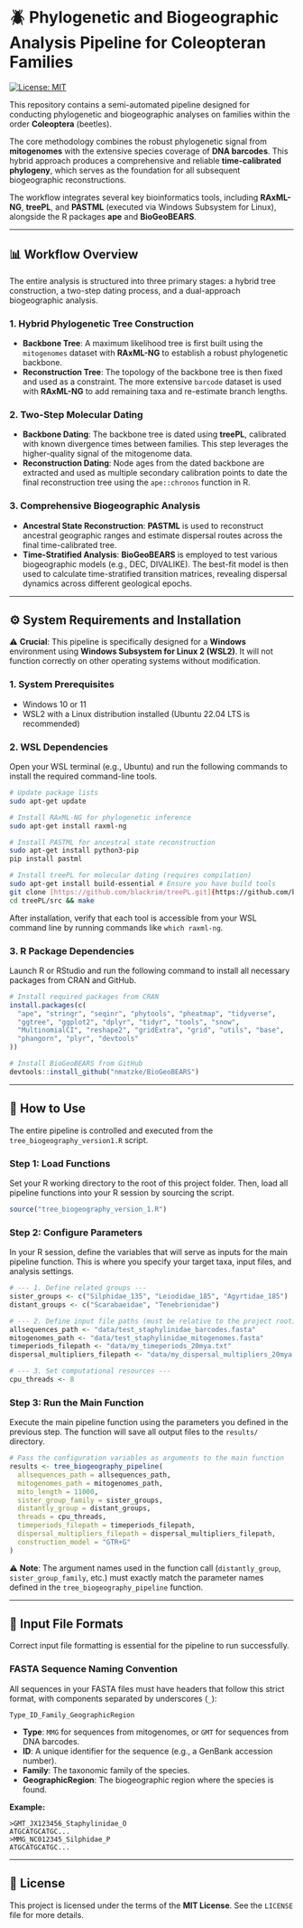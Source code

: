 # 🪲 Phylogenetic and Biogeographic Analysis Pipeline for Coleopteran Families

[![License: MIT](https://img.shields.io/badge/License-MIT-yellow.svg)](https://opensource.org/licenses/MIT)

This repository contains a semi-automated pipeline designed for conducting phylogenetic and biogeographic analyses on families within the order **Coleoptera** (beetles).

The core methodology combines the robust phylogenetic signal from **mitogenomes** with the extensive species coverage of **DNA barcodes**. This hybrid approach produces a comprehensive and reliable **time-calibrated phylogeny**, which serves as the foundation for all subsequent biogeographic reconstructions.

The workflow integrates several key bioinformatics tools, including **RAxML-NG**, **treePL**, and **PASTML** (executed via Windows Subsystem for Linux), alongside the R packages **ape** and **BioGeoBEARS**.

---

## 📊 Workflow Overview

The entire analysis is structured into three primary stages: a hybrid tree construction, a two-step dating process, and a dual-approach biogeographic analysis.

### 1. Hybrid Phylogenetic Tree Construction
* **Backbone Tree**: A maximum likelihood tree is first built using the `mitogenomes` dataset with **RAxML-NG** to establish a robust phylogenetic backbone.
* **Reconstruction Tree**: The topology of the backbone tree is then fixed and used as a constraint. The more extensive `barcode` dataset is used with **RAxML-NG** to add remaining taxa and re-estimate branch lengths.

### 2. Two-Step Molecular Dating
* **Backbone Dating**: The backbone tree is dated using **treePL**, calibrated with known divergence times between families. This step leverages the higher-quality signal of the mitogenome data.
* **Reconstruction Dating**: Node ages from the dated backbone are extracted and used as multiple secondary calibration points to date the final reconstruction tree using the `ape::chronos` function in R.

### 3. Comprehensive Biogeographic Analysis
* **Ancestral State Reconstruction**: **PASTML** is used to reconstruct ancestral geographic ranges and estimate dispersal routes across the final time-calibrated tree.
* **Time-Stratified Analysis**: **BioGeoBEARS** is employed to test various biogeographic models (e.g., DEC, DIVALIKE). The best-fit model is then used to calculate time-stratified transition matrices, revealing dispersal dynamics across different geological epochs.

---

## ⚙️ System Requirements and Installation

⚠️ **Crucial**: This pipeline is specifically designed for a **Windows** environment using **Windows Subsystem for Linux 2 (WSL2)**. It will not function correctly on other operating systems without modification.

### 1. System Prerequisites
* Windows 10 or 11
* WSL2 with a Linux distribution installed (Ubuntu 22.04 LTS is recommended)

### 2. WSL Dependencies
Open your WSL terminal (e.g., Ubuntu) and run the following commands to install the required command-line tools.

```bash
# Update package lists
sudo apt-get update

# Install RAxML-NG for phylogenetic inference
sudo apt-get install raxml-ng

# Install PASTML for ancestral state reconstruction
sudo apt-get install python3-pip
pip install pastml

# Install treePL for molecular dating (requires compilation)
sudo apt-get install build-essential # Ensure you have build tools
git clone [https://github.com/blackrim/treePL.git](https://github.com/blackrim/treePL.git)
cd treePL/src && make
```
After installation, verify that each tool is accessible from your WSL command line by running commands like `which raxml-ng`.

### 3. R Package Dependencies
Launch R or RStudio and run the following command to install all necessary packages from CRAN and GitHub.

```R
# Install required packages from CRAN
install.packages(c(
  "ape", "stringr", "seqinr", "phytools", "pheatmap", "tidyverse", 
  "ggtree", "ggplot2", "dplyr", "tidyr", "tools", "snow", 
  "MultinomialCI", "reshape2", "gridExtra", "grid", "utils", "base", 
  "phangorn", "plyr", "devtools"
))

# Install BioGeoBEARS from GitHub
devtools::install_github("nmatzke/BioGeoBEARS")
```

---

## 🚀 How to Use

The entire pipeline is controlled and executed from the `tree_biogeography_version1.R` script.

### Step 1: Load Functions
Set your R working directory to the root of this project folder. Then, load all pipeline functions into your R session by sourcing the script.

```R
source("tree_biogeography_version_1.R")
```

### Step 2: Configure Parameters
In your R session, define the variables that will serve as inputs for the main pipeline function. This is where you specify your target taxa, input files, and analysis settings.

```R
# --- 1. Define related groups ---
sister_groups <- c("Silphidae_135", "Leiodidae_185", "Agyrtidae_185")
distant_groups <- c("Scarabaeidae", "Tenebrionidae")

# --- 2. Define input file paths (must be relative to the project root) ---
allsequences_path <- "data/test_staphylinidae_barcodes.fasta"
mitogenomes_path <- "data/test_staphylinidae_mitogenomes.fasta"
timeperiods_filepath <- "data/my_timeperiods_20mya.txt"
dispersal_multipliers_filepath <- "data/my_dispersal_multipliers_20mya.txt"

# --- 3. Set computational resources ---
cpu_threads <- 8
```

### Step 3: Run the Main Function
Execute the main pipeline function using the parameters you defined in the previous step. The function will save all output files to the `results/` directory.

```R
# Pass the configuration variables as arguments to the main function
results <- tree_biogeography_pipeline(
  allsequences_path = allsequences_path,
  mitogenomes_path = mitogenomes_path,
  mito_length = 11000,
  sister_group_family = sister_groups,
  distantly_group = distant_groups,
  threads = cpu_threads,
  timeperiods_filepath = timeperiods_filepath,
  dispersal_multipliers_filepath = dispersal_multipliers_filepath,
  construction_model = "GTR+G"
)
```
⚠️ **Note**: The argument names used in the function call (`distantly_group`, `sister_group_family`, etc.) must exactly match the parameter names defined in the `tree_biogeography_pipeline` function.

---

## 📁 Input File Formats

Correct input file formatting is essential for the pipeline to run successfully.

### FASTA Sequence Naming Convention
All sequences in your FASTA files must have headers that follow this strict format, with components separated by underscores (`_`):

`Type_ID_Family_GeographicRegion`

* **Type**: `MMG` for sequences from mitogenomes, or `GMT` for sequences from DNA barcodes.
* **ID**: A unique identifier for the sequence (e.g., a GenBank accession number).
* **Family**: The taxonomic family of the species.
* **GeographicRegion**: The biogeographic region where the species is found.

**Example:**
```fasta
>GMT_JX123456_Staphylinidae_O
ATGCATGCATGC...
>MMG_NC012345_Silphidae_P
ATGCATGCATGC...
```

---

## 📜 License

This project is licensed under the terms of the **MIT License**. See the `LICENSE` file for more details.

